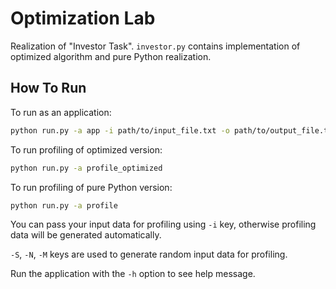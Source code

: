 # Optimization Lab

Realization of "Investor Task". `investor.py` contains implementation of optimized algorithm
and pure Python realization.

## How To Run

To run as an application:

```sh
python run.py -a app -i path/to/input_file.txt -o path/to/output_file.txt
```

To run profiling of optimized version:

```sh
python run.py -a profile_optimized
```

To run profiling of pure Python version:

```sh
python run.py -a profile
```

You can pass your input data for profiling using `-i` key,
otherwise profiling data will be generated automatically.

`-S`, `-N`, `-M` keys are used to generate random input data for profiling.

Run the application with the `-h` option to see help message.
